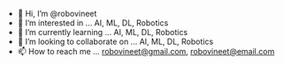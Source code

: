 - 👋 Hi, I’m @robovineet
- 👀 I’m interested in ... AI, ML, DL, Robotics
- 🌱 I’m currently learning ... AI, ML, DL, Robotics
- 💞️ I’m looking to collaborate on ... AI, ML, DL, Robotics
- 📫 How to reach me ... robovineet@gmail.com, robovineet@email.com

<!---
robovineet/robovineet is a ✨ special ✨ repository because its `README.md` (this file) appears on your GitHub profile.
You can click the Preview link to take a look at your changes.
--->
